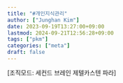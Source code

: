 ```yaml
---
title: "#개인지식관리"
author: ["Junghan Kim"]
date: 2023-09-19T13:27:00+09:00
lastmod: 2024-09-21T12:56:28+09:00
tags: ["pkm"]
categories: ["meta"]
draft: false
---
```


[조직모드: 세컨드 브레인 제텔카스텐 파라]
